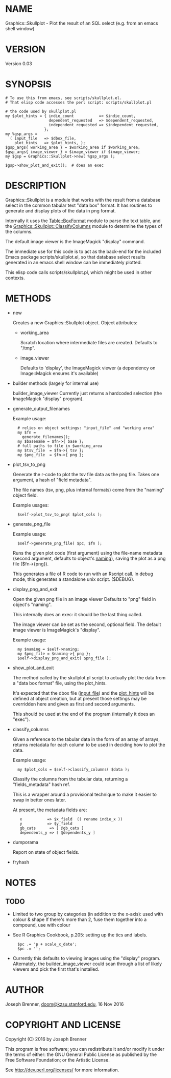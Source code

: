 # NAME

Graphics::Skullplot - Plot the result of an SQL select (e.g. from an emacs shell window)

# VERSION

Version 0.03

# SYNOPSIS

    # To use this from emacs, see scripts/skullplot.el.
    # That elisp code accesses the perl script: scripts/skullplot.pl

    # the code used by skullplot.pl
    my $plot_hints = { indie_count           => $indie_count,
                       dependent_requested   => $dependent_requested,
                       independent_requested => $independent_requested,
                     };
    my %gsp_args = 
      ( input_file   => $dbox_file,
        plot_hints   => $plot_hints, );
    $gsp_args{ working_area } = $working_area if $working_area;
    $gsp_args{ image_viewer } = $image_viewer if $image_viewer;
    my $gsp = Graphics::Skullplot->new( %gsp_args );

    $gsp->show_plot_and_exit();  # does an exec 

# DESCRIPTION

Graphics::Skullplot is a module that works with the result from a database 
select in the common tabular text "data box" format. It has routines 
to generate and display plots of the data in png format.

Internally it uses the [Table::BoxFormat](https://metacpan.org/pod/Table::BoxFormat) module to parse the text table,
and the [Graphics::Skullplot::ClassifyColumns](https://metacpan.org/pod/Graphics::Skullplot::ClassifyColumns) module to determine the types of the columns.

The default image viewer is the ImageMagick "display" command.

The immediate use for this code is to act as the back-end for the included 
Emacs package scripts/skullplot.el, so that database select results 
generated in an emacs shell window can be immediately plotted.  

This elisp code calls scripts/skullplot.pl, which might be used in
other contexts.

# METHODS

- new

    Creates a new Graphics::Skullplot object.
    Object attributes:

    - working\_area

        Scratch location where intermediate files are created.
        Defaults to "/tmp".

    - image\_viewer

        Defaults to 'display', the ImageMagick viewer
        (a dependency on Image::Magick ensures it's available)

- builder methods (largely for internal use)

    builder\_image\_viewer Currently just returns a hardcoded selection
    (the ImageMagick "display" program).

- generate\_output\_filenames

    Example usage: 

        # relies on object settings: "input_file" and "working area"
        my $fn = 
          generate_filenames();
        my $basename = $fn->{ base };
        # full paths to file in $working_area
        my $tsv_file  = $fn->{ tsv };  
        my $png_file  = $fn->{ png };  

- plot\_tsv\_to\_png

    Generate the r-code to plot the tsv file data as the png file.
    Takes one argument, a hash of "field metadata".  

    The file names (tsv, png, plus internal formats) come from the
    "naming" object field.

    Example usages:  

        $self->plot_tsv_to_png( $plot_cols ); 

- generate\_png\_file

    Example usage:

        $self->generate_png_file( $pc, $fn );

    Runs the given plot code (first argument) using the file-name metadata
    (second argument, defaults to object's [naming](https://metacpan.org/pod/naming)), saving the 
    plot as a png file ($fn->{png}).

    This generates a file of R code to run with an Rscript call.
    In debug mode, this generates a standalone unix script. ($DEBUG).

- display\_png\_and\_exit

    Open the given png file in an image viewer
    Defaults to "png" field in object's "naming".

    This internally does an exec: it should be
    the last thing called.

    The image viewer can be set as the second, optional field.
    The default image viewer is ImageMagick's "display".

    Example usage:

        my $naming = $self->naming;
        my $png_file = $naming->{ png };
        $self->display_png_and_exit( $png_file );

- show\_plot\_and\_exit

    The method called by the skullplot.pl script to actually
    plot the data from a "data box format" file, using the 
    plot\_hints.

    It's expected that the dbox file ([input\_file](https://metacpan.org/pod/input_file)) and the
    [plot\_hints](https://metacpan.org/pod/plot_hints) will be defined at object creation, but at
    present those settings may be overridden here and given as
    first and second arguments.

    This should be used at the end of the program (internally 
    it does an "exec").

- classify\_columns

    Given a reference to the tabular data in the form of an array of arrays,
    returns metadata for each column to be used in deciding how to plot 
    the data.

    Example usage:

        my $plot_cols = $self->classify_columns( $data );

    Classify the columns from the tabular data, returning a "fields\_metadata" hash ref.

    This is a wrapper around a provisional technique to make it easier to swap in 
    better ones later.

    At present, the metadata fields are:

         x           => $x_field  (( rename indie_x ))
         y           => $y_field
         gb_cats      => [ @gb_cats ]
         dependents_y => [ @dependents_y ]

- dumporama

    Report on state of object fields.

- fryhash

# NOTES 

## TODO

- Limited to two group by categories (in addition to the x-axis): used with colour & shape
If there's more than 2, fuse them together into a compound, use with colour
- See R Graphics Cookbook, p.205: setting up the tics and labels.

        $pc .= 'p + scale_x_date';
        $pc .= '';

- Currently this defaults to viewing images using the "display" program.
Alternately, the builder\_image\_viewer could scan through a list of 
likely viewers and pick the first that's installed.

# AUTHOR

Joseph Brenner, <doom@kzsu.stanford.edu>,
16 Nov 2016

# COPYRIGHT AND LICENSE

Copyright (C) 2016 by Joseph Brenner

This program is free software; you can redistribute it and/or modify it
under the terms of either: the GNU General Public License as published
by the Free Software Foundation; or the Artistic License.

See http://dev.perl.org/licenses/ for more information.
